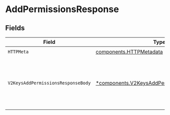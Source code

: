 # AddPermissionsResponse


## Fields

| Field                                                                                                       | Type                                                                                                        | Required                                                                                                    | Description                                                                                                 |
| ----------------------------------------------------------------------------------------------------------- | ----------------------------------------------------------------------------------------------------------- | ----------------------------------------------------------------------------------------------------------- | ----------------------------------------------------------------------------------------------------------- |
| `HTTPMeta`                                                                                                  | [components.HTTPMetadata](../../models/components/httpmetadata.md)                                          | :heavy_check_mark:                                                                                          | N/A                                                                                                         |
| `V2KeysAddPermissionsResponseBody`                                                                          | [*components.V2KeysAddPermissionsResponseBody](../../models/components/v2keysaddpermissionsresponsebody.md) | :heavy_minus_sign:                                                                                          | Permissions added successfully. Returns all permissions currently assigned to the key.                      |